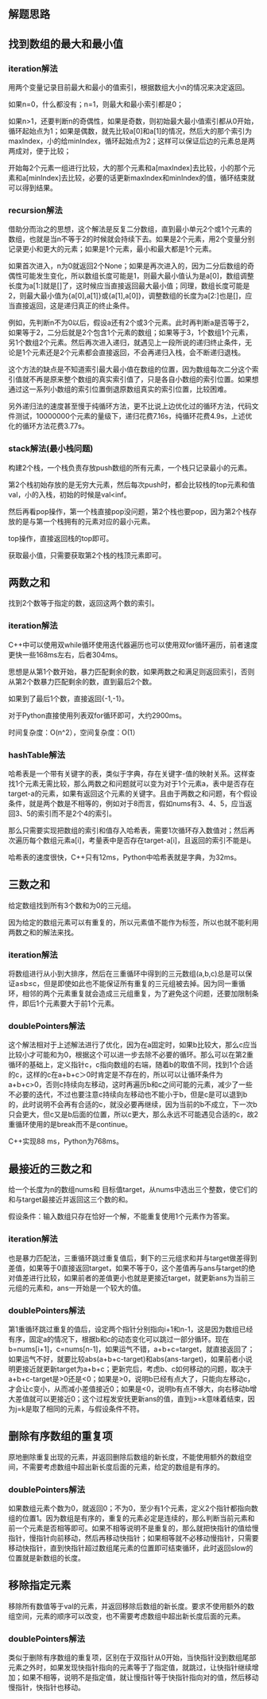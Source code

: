## 解题思路

## 找到数组的最大和最小值

### iteration解法

用两个变量记录目前最大和最小的值索引，根据数组大小n的情况来决定返回。

如果n=0，什么都没有；n=1，则最大和最小索引都是0；

如果n>1，还要判断n的奇偶性，如果是奇数，则初始最大最小值索引都从0开始，循环起始点为1；如果是偶数，就先比较a[0]和a[1]的情况，然后大的那个索引为maxIndex，小的给minIndex，循环起始点为2；这样可以保证后边的元素总是两两成对，便于比较；

开始每2个元素一组进行比较，大的那个元素和a[maxIndex]去比较，小的那个元素和a[minIndex]去比较，必要的话更新maxIndex和minIndex的值，循环结束就可以得到结果。

### recursion解法

借助分而治之的思想，这个解法是反复二分数组，直到最小单元2个或1个元素的数组，也就是当n不等于2的时候就会持续下去。如果是2个元素，用2个变量分别记录更小和更大的元素；如果是1个元素，最小和最大都是1个元素。

如果首次进入，n为0就返回2个None；如果是再次进入的，因为二分后数组的奇偶性可能发生变化，所以数组长度可能是1，则最大最小值认为是a[0]，数组调整长度为a[1:]就是[]了，这时候应当直接返回最大最小值；同理，数组长度可能是2，则最大最小值为{a[0],a[1]}或{a[1],a[0]}，调整数组的长度为a[2:]也是[]，应当直接返回，这是递归真正的终止条件。

例如，先判断n不为0以后，假设a还有2个或3个元素。此时再判断a是否等于2，如果等于2，二分后就是2个包含1个元素的数组；如果等于3，1个数组1个元素，另1个数组2个元素。然后再次进入递归，就遇见上一段所说的递归终止条件，无论是1个元素还是2个元素都会直接返回，不会再递归入栈，会不断递归退栈。

这个方法的缺点是不知道索引最大最小值在数组的位置，因为数组每次二分这个索引值就不再是原来整个数组的真实索引值了，只是各自小数组的索引位置。如果想通过这一系列小数组的索引位置倒退原数组真实的索引位置，比较困难。

另外递归法的速度甚至慢于纯循环方法，更不比说上边优化过的循环方法，代码文件测试，10000000个元素的量级下，递归花费7.16s，纯循环花费4.9s，上述优化的循环方法花费3.77s。

### stack解法(最小栈问题)

构建2个栈，一个栈负责存放push数组的所有元素，一个栈只记录最小的元素。

第2个栈初始存放的是无穷大元素，然后每次push时，都会比较栈的top元素和值val，小的入栈，初始的时候是val<inf。

然后再看pop操作，第一个栈直接pop没问题，第2个栈也要pop，因为第2个栈存放的是与第一个栈拥有的元素对应的最小元素。

top操作，直接返回栈的top即可。

获取最小值，只需要获取第2个栈的栈顶元素即可。

## 两数之和

找到2个数等于指定的数，返回这两个数的索引。

### iteration解法

C++中可以使用双while循环使用迭代器遍历也可以使用双for循环遍历，前者速度更快一些168ms左右，后者304ms。

思想是从第1个数开始，暴力匹配剩余的数，如果两数之和满足则返回索引，否则从第2个数暴力匹配剩余的数，直到最后2个数。

如果到了最后1个数，直接返回{-1,-1}。

对于Python直接使用列表双for循环即可，大约2900ms。

时间复杂度：O(n^2），空间复杂度：O(1）

### hashTable解法

哈希表是一个带有关键字的表，类似于字典，存在关键字-值的映射关系。这样查找1个元素无需比较，那么两数之和问题就可以变为对于1个元素a，表中是否存在target-a的元素，如果有返回这个元素的关键字。且由于两数之和问题，有个假设条件，就是两个数是不相等的，例如对于8而言，假如nums有3、4、5，应当返回3、5的索引而不是2个4的索引。

那么只需要实现把数组的索引和值存入哈希表，需要1次循环存入数值对；然后再次遍历每个数组元素a[i]，考量表中是否存在target-a[i]，且返回的索引不能是i。

哈希表的速度很快，C++只有12ms，Python中哈希表就是字典，为32ms。

## 三数之和

给定数组找到所有3个数和为0的三元组。

因为给定的数组元素可以有重复的，所以元素值不能作为标签，所以也就不能利用两数之和的解法来找。

### iteration解法

将数组进行从小到大排序，然后在三重循环中得到的三元数组(a,b,c)总是可以保证a≤b≤c，但是即使如此也不能保证所有重复的三元组被去掉。因为同一重循环，相邻的两个元素重复就会造成三元组重复，为了避免这个问题，还要加限制条件，即后1个元素要大于前1个元素。

### doublePointers解法

这个解法相对于上述解法进行了优化，因为在a固定时，如果b比较大，那么c应当比较小才可能和为0，根据这个可以进一步去除不必要的循环。那么可以在第2重循环的基础上，定义指针c，c指向数组的右端，随着b的取值不同，找到1个合适的c，这样的c在a+b+c＞0时肯定是不存在的，所以可以让循环条件为a+b+c>0，否则c持续向左移动，这时再遍历b和c之间可能的元素，减少了一些不必要的迭代，不过也要注意c持续向左移动也不能小于b，但是c是可以退到b的，此时说明不会再有合适的c，就没必要再继续，因为当前的b不成立，下一次b只会更大，但c又是b后面的位置，所以c更大，那么永远不可能遇见合适的c，故2重循环使用的是break而不是continue。

C++实现88 ms，Python为768ms。

## 最接近的三数之和

给一个长度为n的数组nums和 目标值target，从nums中选出三个整数，使它们的和与target最接近并返回这三个数的和。

假设条件：输入数组只存在恰好一个解，不能重复使用1个元素作为答案。

### iteration解法

也是暴力匹配法，三重循环跳过重复值后，剩下的三元组求和并与target做差得到差值，如果等于0直接返回target，如果不等于0，这个差值再与ans与target的绝对值差进行比较，如果前者的差值更小也就是更接近target，就更新ans为当前三元组的元素和，ans一开始是一个较大的值。

### doublePointers解法

第1重循环跳过重复的值后，设定两个指针分别指向i+1和n-1，这是因为数组已经有序，固定a的情况下，根据b和c的动态变化可以跳过一部分循环。现在b=nums[i+1]，c=nums[n-1]，如果运气不错，a+b+c=target，就直接返回了；如果运气不好，就要比较abs(a+b+c-target)和abs(ans-target)，如果前者小说明更接近就更新target为a+b+c；更新完后，考虑b、c如何移动的问题，取决于a+b+c-target是>0还是<0；如果是>0，说明b已经有点大了，只能向左移动c，才会让c变小，从而减小差值接近0；如果是<0，说明b有点不够大，向右移动b增大差值就可以更接近0；这个过程发安抚更新ans的值，直到j>=k意味着结束，因为j=k是取了相同的元素，与假设条件不符。

## 删除有序数组的重复项

原地删除重复出现的元素，并返回删除后数组的新长度，不能使用额外的数组空间，不需要考虑数组中超出新长度后面的元素，给定的数组是有序的。

### doublePointers解法

如果数组元素个数为0，就返回0；不为0，至少有1个元素，定义2个指针都指向数组的位置1。因为数组是有序的，重复的元素必定是连续的，那么判断当前元素和前一个元素是否相等即可。如果不相等说明不是重复的，那么就把快指针的值给慢指针，慢指针向前移动，然后再移动快指针；如果相等就不必移动慢指针，只需要移动快指针，直到快指针超过数组尾元素的位置即可结束循环，此时返回slow的位置就是新数组的长度。

## 移除指定元素

移除所有数值等于val的元素，并返回移除后数组的新长度。要求不使用额外的数组空间，元素的顺序可以改变，也不需要考虑数组中超出新长度后面的元素。

### doublePointers解法

类似于删除有序数组的重复项，区别在于双指针从0开始，当快指针没到数组尾部元素之外时，如果发现快指针指向的元素等于了指定值，就跳过，让快指针继续增加；如果不相等，说明不是指定值，就让慢指针等于快指针指向对的值，然后移动慢指针，快指针也移动。



























